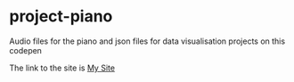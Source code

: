 # project-piano
Audio files for the piano and json files for data visualisation projects on this codepen

The link to the site is [My Site](https://ya-sh-vardh-an.github.io/project-piano/)
